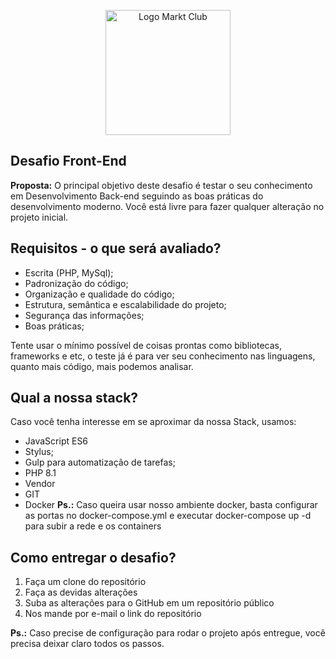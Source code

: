 <p align="center">
  <img src="https://www.marktclub.com.br/images/logo_marktclub.png" width="200" alt="Logo Markt Club">
</p>

## Desafio Front-End

**Proposta:** O principal objetivo deste desafio é testar o seu conhecimento em Desenvolvimento Back-end seguindo as boas práticas do desenvolvimento moderno.
Você está livre para fazer qualquer alteração no projeto inicial.

## Requisitos - o que será avaliado?

- Escrita (PHP, MySql);
- Padronização do código;
- Organização e qualidade do código;
- Estrutura, semântica e escalabilidade do projeto;
- Segurança das informações;
- Boas práticas;

Tente usar o mínimo possível de coisas prontas como bibliotecas, frameworks e etc, o teste já é para ver seu conhecimento nas linguagens, quanto mais código, mais podemos analisar.

## Qual a nossa stack?

Caso você tenha interesse em se aproximar da nossa Stack, usamos:

- JavaScript ES6
- Stylus;
- Gulp para automatização de tarefas;
- PHP 8.1
- Vendor
- GIT
- Docker
**Ps.:** Caso queira usar nosso ambiente docker, basta configurar as portas no docker-compose.yml e executar docker-compose up -d para subir a rede e os containers

## Como entregar o desafio?

1. Faça um clone do repositório
2. Faça as devidas alterações
3. Suba as alterações para o GitHub em um repositório público
4. Nos mande por e-mail o link do repositório

**Ps.:** Caso precise de configuração para rodar o projeto após entregue, você precisa deixar claro todos os passos.
